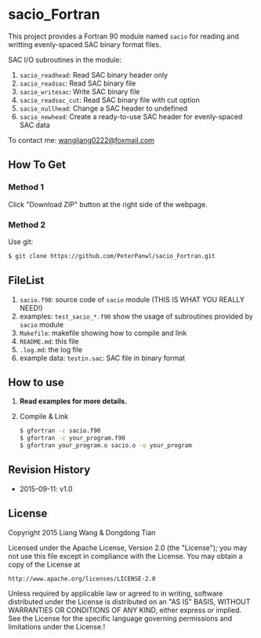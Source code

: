 # sacio_Fortran

This project provides a Fortran 90 module named `sacio` for reading and writting evenly-spaced SAC binary format files.

SAC I/O subroutines in the module:

1. `sacio_readhead`: Read SAC binary header only
2. `sacio_readsac`: Read SAC binary file
3. `sacio_writesac`: Write SAC binary file
4. `sacio_readsac_cut`: Read SAC binary file with cut option
5. `sacio_nullhead`: Change a SAC header to undefined
6. `sacio_newhead`: Create a ready-to-use SAC header for evenly-spaced SAC data

To contact me: wangliang0222@foxmail.com

## How To Get

### Method 1

Click "Download ZIP" button at the right side of the webpage.

### Method 2

Use git:

~~~bash
$ git clone https://github.com/PeterPanwl/sacio_Fortran.git
~~~

## FileList

1. `sacio.f90`: source code of `sacio` module (THIS IS WHAT YOU REALLY NEED!)
2. examples: `test_sacio_*.f90` show the usage of subroutines provided by `sacio` module
3. `Makefile`: makefile showing how to compile and link
4. `README.md`: this file
5. `.log.md`: the log file
6. example data: `testin.sac`: SAC file in binary format

## How to use

1. **Read examples for more details.**

2. Compile & Link

   ~~~bash
   $ gfortran -c sacio.f90
   $ gfortran -c your_program.f90
   $ gfortran your_program.o sacio.o -o your_program
   ~~~

## Revision History

- 2015-09-11: v1.0

## License

Copyright  2015  Liang Wang & Dongdong Tian

Licensed under the Apache License, Version 2.0 (the "License");
you may not use this file except in compliance with the License.
You may obtain a copy of the License at

    http://www.apache.org/licenses/LICENSE-2.0

Unless required by applicable law or agreed to in writing, software
distributed under the License is distributed on an "AS IS" BASIS,
WITHOUT WARRANTIES OR CONDITIONS OF ANY KIND, either express or implied.
See the License for the specific language governing permissions and
limitations under the License.!

